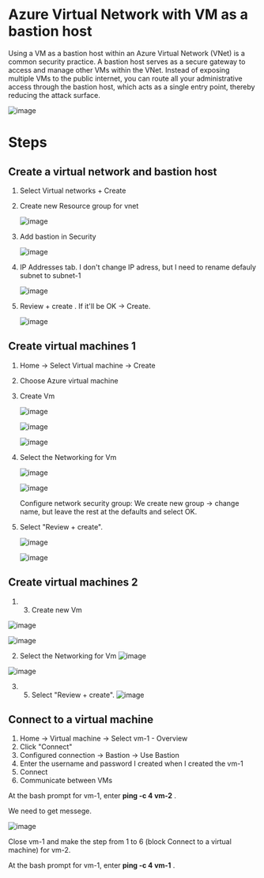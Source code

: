 # Azure Virtual Network with VM as a bastion host

Using a VM as a bastion host within an Azure Virtual Network (VNet) is a common security practice. A bastion host serves as a secure gateway to access and manage other VMs within the VNet. Instead of exposing multiple VMs to the public internet, you can route all your administrative access through the bastion host, which acts as a single entry point, thereby reducing the attack surface.

   ![image](https://github.com/olga12401/data-projects/assets/86374953/bdcbeb0d-72f8-4251-b038-3234d3680b5c)

# Steps 

## Create a virtual network and bastion host

1. Select Virtual networks + Create
2. Create new Resource group for vnet
   
   ![image](https://github.com/olga12401/data-projects/assets/86374953/8746f3de-19fb-48ed-9b5f-7cdea423f435)

3. Add bastion in Security

   ![image](https://github.com/olga12401/data-projects/assets/86374953/40e5e1e7-4e16-4527-836b-2a32979a2bcc)

4. IP Addresses tab. I don't change IP adress, but I need to rename defauly subnet to subnet-1

   ![image](https://github.com/olga12401/data-projects/assets/86374953/7eea5bc8-e870-474f-9fdc-892b9c9d6de7)
5. Review + create . If it'll be OK -> Create.

   ![image](https://github.com/olga12401/data-projects/assets/86374953/5a7b3c89-9e39-43fe-9b25-012e828cf841) 


##  Create virtual machines  1

1. Home -> Select Virtual machine -> Create
2. Choose Azure virtual machine
3. Create Vm

   ![image](https://github.com/olga12401/data-projects/assets/86374953/34a978f5-1365-418b-aff0-169a0582a84d)

   ![image](https://github.com/olga12401/data-projects/assets/86374953/e658f4a1-2cc6-4a3e-8abc-1f6f66b7b1e9)

   ![image](https://github.com/olga12401/data-projects/assets/86374953/3948e5ed-e8ba-4db2-890f-cf91de7c1b28)

4. Select the Networking for Vm

   ![image](https://github.com/olga12401/data-projects/assets/86374953/675b605a-826a-41c1-b1d4-b40614a06540)

   ![image](https://github.com/olga12401/data-projects/assets/86374953/30986fb7-d792-4616-a6f6-d252d1e5bf5c)

   Configure network security group: We create new group -> change name, but leave the rest at the defaults and select OK.

5. Select "Review + create".

   ![image](https://github.com/olga12401/data-projects/assets/86374953/133e7b65-4c4c-42d2-9272-fdd8a67b9713)

   ![image](https://github.com/olga12401/data-projects/assets/86374953/76293303-9e87-4728-82a4-f0b9d1268032)


##  Create virtual machines  2 

1. 3. Create new Vm

![image](https://github.com/olga12401/data-projects/assets/86374953/e14c442a-5824-41bd-9ce0-ca3b7fb325d1) 

![image](https://github.com/olga12401/data-projects/assets/86374953/a3113586-d2fc-4723-843d-bb224d916944) 

2. Select the Networking for Vm 
![image](https://github.com/olga12401/data-projects/assets/86374953/4b25d52d-fd04-4356-a5df-f457178b40d3) 

![image](https://github.com/olga12401/data-projects/assets/86374953/7b12d2ae-b3d7-48f2-b7b9-0bcb4ac6fd18) 

3. 5. Select "Review + create".
![image](https://github.com/olga12401/data-projects/assets/86374953/ebeedc11-4f6d-4a02-ba14-e983820b09a9)


##  Connect to a virtual machine

1. Home -> Virtual machine -> Select vm-1 - Overview 
2. Click "Connect"
3. Configured connection -> Bastion -> Use Bastion
4. Enter the username and password I created when I created the vm-1
5. Connect   
6. Communicate between VMs 

At the bash prompt for vm-1, enter **ping -c 4 vm-2** .

We need to get messege. 

 ![image](https://github.com/olga12401/data-projects/assets/86374953/867d412d-7ddf-406f-bb75-3ca4ca82e656) 

Close vm-1 and  make the step from 1 to 6 (block Connect to a virtual machine)  for vm-2. 

At the bash prompt for vm-1, enter **ping -c 4 vm-1** .

